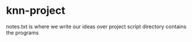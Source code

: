 # knn-project
notes.txt is where we write our ideas over project
script directory contains the programs
